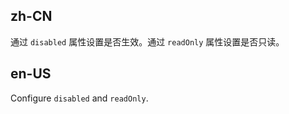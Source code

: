 ## zh-CN

通过 `disabled` 属性设置是否生效。通过 `readOnly` 属性设置是否只读。

## en-US

Configure `disabled` and `readOnly`.
